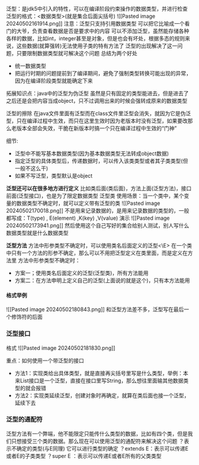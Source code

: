 泛型：是jdk5中引入的特性，可以在编译阶段约束操作的数据类型，并进行检查
泛型的格式：<数据类型>(就是集合后面尖括号)
![[Pasted image 20240502161914.png]]
注意：泛型只支持引用数据类型
可以把它比喻成一个看门的大爷，负责查看数据是否是要求中的内容
可以不添加泛型，虽然能存储各种各样的数据，比如int，integer甚至是对象，但是也会有坏处，根据多态的规则来说，这些数据(就算强转)无法使用子类的特有方法了
泛型的出现解决了这一问题，只要限制数据类型就可解决这个问题
总结为两个好处
- 统一数据类型
- 把运行时期的问题提前到了编译期间，避免了强制类型转换可能出现的异常，因为在编译阶段类型就能确定下来

拓展知识点：java中的泛型为伪泛型
虽然是只有固定的类型能进去，但是进去了之后还是会把内容当成object，只不过调用出来的时候会强转成原来的数据类型

泛型的擦除
在java文件里面有泛型而在class文件里泛型会消失，就因为它是伪泛型，只在编译过程中生效，而只在这里生效时因为老版本时没有泛型，如果要改那么老版本全部会失效，干脆在新版本时搞一个只在编译过程中生效的“门神”

细节:
- 泛型中不能写基本数据类型(因为基本数据类型无法转成object数据)
- 指定泛型的具体类型后，传递数据时，可以传入该类类型或者其子类类型(但一般不这么干)
- 如果不写泛型，类型默认是object



**泛型还可以在很多地方进行定义**
比如类后面(类后面)，方法上面(泛型方法)，接口前面(泛型接口)，也是为了限定数据类型
泛型类
使用场景：当一个类中，某个变量的数据类型不确定时，就可以定义带有泛型的类
![[Pasted image 20240502170018.png]]
不是用来记录数据的，是用来记录数据的类型的，一般都写成：T(type) , E(element) ,K(key) ,V(value)
演示
![[Pasted image 20240502173941.png]]
然后使用这个自己写好的集合给别人测试，别人写什么数据类型就是什么数据类型


**泛型方法**
方法中形参类型不确定时，可以使用类名后面定义的泛型<\E>
在一个类中只有一个方法的形参不确定，那么可以不用把泛型定义在类里面，而是定义在方法里
方法中形参类型不确定时：
- 方案一；使用类名后面定义的泛型(泛型类)，所有方法能用
- 方案二：在方法申明上定义自己的泛型(上面说的就是这个)，只有本方法能用


#### 格式举例
![[Pasted image 20240502180843.png]]
和泛型方法差不多，泛型写在最后一个修饰符的后面



### 泛型接口
格式
![[Pasted image 20240502181830.png]]

重点：如何使用一个带泛型的接口
- 方法1：实现类给出具体类型，就是直接再尖括号里写是什么类型，举例：本来List接口是一个泛型，直接在接口里写String，那么想往里面输其他数据类型的就会报错
- 方法2：实现类延续泛型，创建对象时再确定，就算在类后面也接一个泛型，延续下去



### 泛型的通配符
泛型方法有一个弊端，他不能限定只能传什么类型的数据，比如有四个类，但是我们只想接受三个类的数据。那么现在可以使用泛型的通配符来解决这个问题
？表示不确定的类型(与E同理)
它可以进行类型的确定
？extends E：表示可以传递E或者E的子类类型
？super E ：表示可以传递E或者E所有的父类类型
